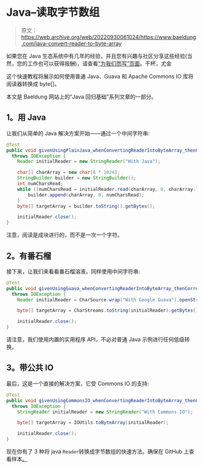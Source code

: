 # Java–读取字节数组

> 原文：<https://web.archive.org/web/20220930061024/https://www.baeldung.com/java-convert-reader-to-byte-array>

如果您在 Java 生态系统中有几年的经验，并且您有兴趣与社区分享这些经验(当然，您的工作也可以获得报酬)，请查看[“为我们而写”页面](/web/20210613230852/https://www.baeldung.com/contribution-guidelines)。干杯，尤金

这个快速教程将展示如何使用普通 Java、Guava 和 Apache Commons IO 库将阅读器转换成 byte[]。

本文是 Baeldung 网站上的“Java 回归基础”系列文章的一部分。

## 1。用 Java

让我们从简单的 Java 解决方案开始——通过一个中间字符串:

```java
@Test
public void givenUsingPlainJava_whenConvertingReaderIntoByteArray_thenCorrect() 
  throws IOException {
    Reader initialReader = new StringReader("With Java");

    char[] charArray = new char[8 * 1024];
    StringBuilder builder = new StringBuilder();
    int numCharsRead;
    while ((numCharsRead = initialReader.read(charArray, 0, charArray.length)) != -1) {
        builder.append(charArray, 0, numCharsRead);
    }
    byte[] targetArray = builder.toString().getBytes();

    initialReader.close();
}
```

注意，阅读是成块进行的，而不是一次一个字符。

## 2。有番石榴

接下来，让我们来看看番石榴溶液，同样使用中间字符串:

```java
@Test
public void givenUsingGuava_whenConvertingReaderIntoByteArray_thenCorrect() 
  throws IOException {
    Reader initialReader = CharSource.wrap("With Google Guava").openStream();

    byte[] targetArray = CharStreams.toString(initialReader).getBytes();

    initialReader.close();
}
```

请注意，我们使用内置的实用程序 API，不必对普通 Java 示例进行任何低级转换。

## 3。带公共 IO

最后，这是一个直接的解决方案，它受 Commons IO 的支持:

```java
@Test
public void givenUsingCommonsIO_whenConvertingReaderIntoByteArray_thenCorrect() 
  throws IOException {
    StringReader initialReader = new StringReader("With Commons IO");

    byte[] targetArray = IOUtils.toByteArray(initialReader);

    initialReader.close();
}
```

现在你有了 3 种将 java `Reader`转换成字节数组的快速方法。确保在 GitHub 上查看样本[。](https://web.archive.org/web/20210613230852/https://github.com/eugenp/tutorials/tree/master/core-java-modules/core-java-io-conversions)